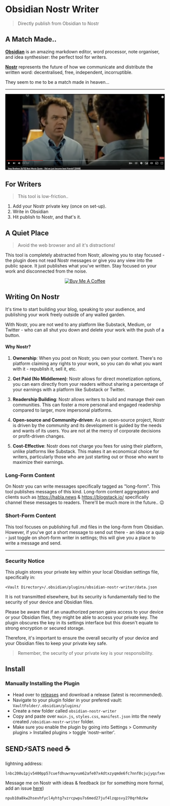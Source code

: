 # Obsidian Nostr Writer
> Directly publish from Obsidian to Nostr 

## A Match Made..
[**Obsidian**](https://obsidian.md/) is an amazing markdown editor, word processor, note organiser, and idea synthesiser: the perfect tool for writers. 

[**Nostr**](https://nostr.com/) represents the future of how we communicate and distribute the written word: decentralised, free, independent, incorruptible. 

They seem to me to be a match made in heaven...
***
[![Did We Just Become Best Friends?](./docs/stepbros.png)](https://www.youtube.com/watch?v=3-ZUDtaGf3I)


## For Writers
> This tool is low-friction..
1. Add your Nostr private key (once on set-up).
2. Write in Obsidian
3. Hit publish to Nostr, and that's it. 

## A Quiet Place
> Avoid the web browser and all it's distractions!

This tool is completely abstracted from Nostr, allowing you to stay focused - the plugin does not read Nostr messages or give you any view into the public space. It just publishes what you've written. Stay focused on your work and disconnected from the noise. 

<div align="center">
<a href="https://www.buymeacoffee.com/jamesmagoo" target="_blank"><img src="https://cdn.buymeacoffee.com/buttons/v2/default-yellow.png" alt="Buy Me A Coffee" style="height: 60px !important;width: 217px !important;" ></a>
</div>

## Writing On Nostr
It's time to start building your blog, speaking to your audience, and publishing your work freely outside of any walled garden. 

With Nostr, you are not wed to any platform like Substack, Medium, or Twitter - who can all shut you down and delete your work with the push of a button.

#### Why Nostr?
1. **Ownership**: When you post on Nostr, you own your content. There's no platform claiming any rights to your work, so you can do what you want with it - republish it, sell it, etc.

2. **Get Paid (No Middlemen)**: Nostr allows for direct monetization options, you can earn directly from your readers without sharing a percentage of your earnings with a platform like Substack or Twitter.

3. **Readership Building**: Nostr allows writers to build and manage their own communities. This can foster a more personal and engaged readership compared to larger, more impersonal platforms.

4. **Open-source and Community-driven**: As an open-source project, Nostr is driven by the community and its development is guided by the needs and wants of its users. You are not at the mercy of corporate decisions or profit-driven changes.

5. **Cost-Effective**: Nostr does not charge you fees for using their platform, unlike platforms like Substack. This makes it an economical choice for writers, particularly those who are just starting out or those who want to maximize their earnings.

### Long-Form Content
On Nostr you can write messages specifically tagged as "long-form". This tool publishes messages of this kind. Long-form content aggregators and clients such as https://habla.news & https://blogstack.io/ specifically channel these messages to readers. There'll be much more in the future.. 😉
### Short-Form Content
This tool focuses on publishing full .md files in the long-form from Obsidian. However, if you've got a short message to send out there - an idea or a quip - just toggle on short-form writer in settings; this will give you a place to write a message and send.
***
### Security Notice
This plugin stores your private key within your local Obsidian settings file, specifically in:
```
<Vault Directory>/.obsidian/plugins/obsidian-nostr-writer/data.json
```

It is not transmitted elsewhere, but its security is fundamentally tied to the security of your device and Obsidian files.

Please be aware that if an unauthorized person gains access to your device or your Obsidian files, they might be able to access your private key. The plugin obscures the key in its settings interface but this doesn't equate to strong encryption or secured storage.

Therefore, it's important to ensure the overall security of your device and your Obsidian files to keep your private key safe. 

> Remember, the security of your private key is your responsibility.

## Install
<!-- Install from the Community Plugin list by searching "Nostr Writer" -->

### Manually Installing the Plugin
-   Head over to [releases](https://github.com/jamesmagoo/obsidian-nostr-writer/releases) and download a release (latest is recommended).
-   Navigate to your plugin folder in your prefered vault: `VaultFolder/.obsidian/plugins/`
-   Create a new folder called `obsidian-nostr-writer`
-   Copy and paste over `main.js`, `styles.css`, `manifest.json` into the newly created `/obsidian-nostr-writer` folder.
-   Make sure you enable the plugin by going into Settings > Community plugins > Installed plugins > toggle 'nostr-writer'.

## SEND⚡️SATS need ☕️
lightning address:
```text
lnbc200u1pjv5400pp57cuefdhuwrmyvum62afe07x4dtxzyqmde6fc7nnf8cjujyqsfxeqdqsdfsk6etnd4skwmm0cqzzsxqyz5vqsp50fueknz7xnj828gv2n9tjnqhhkx7jyyvh6sg9r0jr8zeuy0d27ws9qyyssqeuwmtrhjt45vpky00cn5a63gl552wt8dxtdgeea6733l47ytl7kqwn90dp2859neswg0958tq8dwh7pjwyqdxwh02gx3teglk5zm06cpmmhau9
```
Message me on Nostr with ideas & feedback (or for something more formal, add an issue [here](https://github.com/jamesmagoo/obsidian-nostr-writer/issues))
```
npub10a8kw2hsevhfycl4yhtg7vzrcpwpu7s6med27juf4lzqpsvy270qrh8zkw
```

